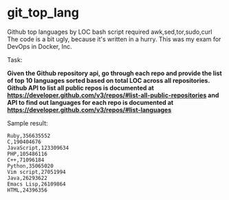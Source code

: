 # git_top_lang

Github top languages by LOC
bash script required awk,sed,tor,sudo,curl
The code is a bit ugly, because it's written in a hurry. This was my exam for DevOps in Docker, Inc.

Task:

**Given the Github repository api, go through each repo and provide the list of top 10 languages sorted based on total LOC across all repositories.
Github API to list all public repos is documented at https://developer.github.com/v3/repos/#list-all-public-repositories and API to find out languages for each repo is documented at https://developer.github.com/v3/repos/#list-languages**

Sample result:
```
Ruby,356635552
C,190404676
JavaScript,123309634
PHP,105486116
C++,71096184
Python,35065020
Vim script,27051994
Java,26293622
Emacs Lisp,26109864
HTML,24396356
```
